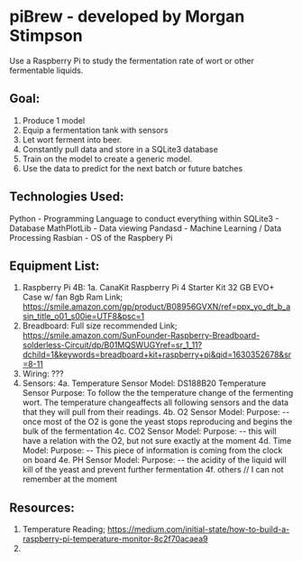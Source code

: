 # piBrew - developed by Morgan Stimpson
Use a Raspberry Pi to study the fermentation rate of wort or other fermentable liquids.

## Goal:
1. Produce 1 model
2. Equip a fermentation tank with sensors
3. Let wort ferment into beer.
4. Constantly pull data and store in a SQLite3 database
5. Train on the model to create a generic model.
6. Use the data to predict for the next batch or future batches

## Technologies Used:
Python      - Programming Language to conduct everything within
SQLite3     - Database
MathPlotLib - Data viewing
Pandasd     - Machine Learning / Data Processing
Rasbian     - OS of the Raspbery Pi

## Equipment List:
1. Raspberry Pi 4B:
    1a. CanaKit Raspberry Pi 4 Starter Kit
        32 GB EVO+
        Case w/ fan
        8gb Ram
        Link; https://smile.amazon.com/gp/product/B08956GVXN/ref=ppx_yo_dt_b_asin_title_o01_s00ie=UTF8&psc=1
2. Breadboard:
    Full size recommended
    Link; https://smile.amazon.com/SunFounder-Raspberry-Breadboard-solderless-Circuit/dp/B01MQSWUGYref=sr_1_11?dchild=1&keywords=breadboard+kit+raspberry+pi&qid=1630352678&sr=8-11 
3. Wiring:
    ???
4. Sensors:
    4a. Temperature Sensor
        Model: DS188B20 Temperature Sensor
        Purpose: To follow the the temperature change of the fermenting wort. The temperature changeaffects all following sensors and the data that they will pull from their readings.
    4b. O2 Sensor 
        Model:
        Purpose:
        -- once most of the O2 is gone the yeast stops reproducing and begins the bulk of the    fermentation
    4c. CO2 Sensor
        Model:
        Purpose: 
        -- this will have a relation with the O2, but not sure exactly at the moment
    4d. Time
        Model:
        Purpose:
        -- This piece of information is coming from the clock on board
    4e. PH Sensor
        Model:
        Purpose: 
        -- the acidity of the liquid will kill of the yeast and prevent further fermentation
    4f. others // I can not remember at the moment

## Resources:
1. Temperature Reading;
    https://medium.com/initial-state/how-to-build-a-raspberry-pi-temperature-monitor-8c2f70acaea9
2. 
